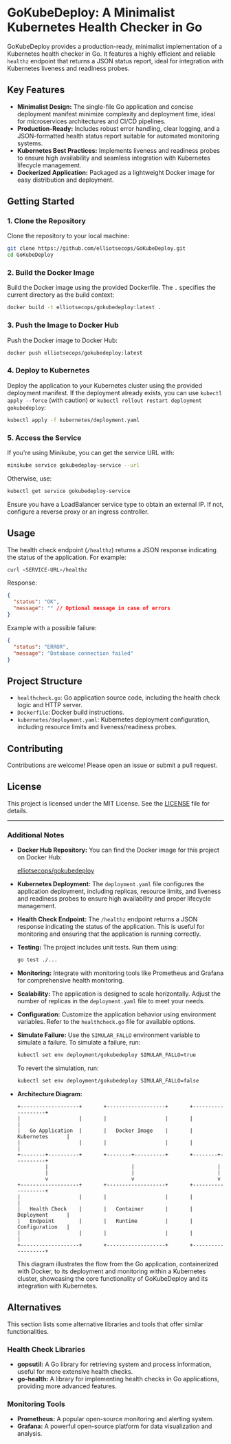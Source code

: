 # GoKubeDeploy: A Minimalist Kubernetes Health Checker in Go

GoKubeDeploy provides a production-ready, minimalist implementation of a Kubernetes health checker in Go. It features a highly efficient and reliable `healthz` endpoint that returns a JSON status report, ideal for integration with Kubernetes liveness and readiness probes.

## Key Features

- **Minimalist Design:** The single-file Go application and concise deployment manifest minimize complexity and deployment time, ideal for microservices architectures and CI/CD pipelines.
- **Production-Ready:** Includes robust error handling, clear logging, and a JSON-formatted health status report suitable for automated monitoring systems.
- **Kubernetes Best Practices:** Implements liveness and readiness probes to ensure high availability and seamless integration with Kubernetes lifecycle management.
- **Dockerized Application:** Packaged as a lightweight Docker image for easy distribution and deployment.

## Getting Started

### 1. Clone the Repository

Clone the repository to your local machine:

```bash
git clone https://github.com/elliotsecops/GoKubeDeploy.git
cd GoKubeDeploy
```

### 2. Build the Docker Image

Build the Docker image using the provided Dockerfile. The `.` specifies the current directory as the build context:

```bash
docker build -t elliotsecops/gokubedeploy:latest .
```

### 3. Push the Image to Docker Hub

Push the Docker image to Docker Hub:

```bash
docker push elliotsecops/gokubedeploy:latest
```

### 4. Deploy to Kubernetes

Deploy the application to your Kubernetes cluster using the provided deployment manifest. If the deployment already exists, you can use `kubectl apply --force` (with caution) or `kubectl rollout restart deployment gokubedeploy`:

```bash
kubectl apply -f kubernetes/deployment.yaml
```

### 5. Access the Service

If you're using Minikube, you can get the service URL with:

```bash
minikube service gokubedeploy-service --url
```

Otherwise, use:

```bash
kubectl get service gokubedeploy-service
```

Ensure you have a LoadBalancer service type to obtain an external IP. If not, configure a reverse proxy or an ingress controller.

## Usage

The health check endpoint (`/healthz`) returns a JSON response indicating the status of the application. For example:

```bash
curl <SERVICE-URL>/healthz
```

Response:

```json
{
  "status": "OK",
  "message": "" // Optional message in case of errors
}
```

Example with a possible failure:

```json
{
  "status": "ERROR",
  "message": "Database connection failed"
}
```

## Project Structure

- `healthcheck.go`: Go application source code, including the health check logic and HTTP server.
- `Dockerfile`: Docker build instructions.
- `kubernetes/deployment.yaml`: Kubernetes deployment configuration, including resource limits and liveness/readiness probes.

## Contributing

Contributions are welcome! Please open an issue or submit a pull request.

## License

This project is licensed under the MIT License. See the [LICENSE](LICENSE) file for details.

---

### Additional Notes

- **Docker Hub Repository:** You can find the Docker image for this project on Docker Hub:

  [elliotsecops/gokubedeploy](https://hub.docker.com/repository/docker/elliotsecops/gokubedeploy)

- **Kubernetes Deployment:** The `deployment.yaml` file configures the application deployment, including replicas, resource limits, and liveness and readiness probes to ensure high availability and proper lifecycle management.

- **Health Check Endpoint:** The `/healthz` endpoint returns a JSON response indicating the status of the application. This is useful for monitoring and ensuring that the application is running correctly.

- **Testing:** The project includes unit tests. Run them using:

  ```bash
  go test ./...
  ```

- **Monitoring:** Integrate with monitoring tools like Prometheus and Grafana for comprehensive health monitoring.

- **Scalability:** The application is designed to scale horizontally. Adjust the number of replicas in the `deployment.yaml` file to meet your needs.

- **Configuration:** Customize the application behavior using environment variables. Refer to the `healthcheck.go` file for available options.

- **Simulate Failure:** Use the `SIMULAR_FALLO` environment variable to simulate a failure. To simulate a failure, run:

  ```bash
  kubectl set env deployment/gokubedeploy SIMULAR_FALLO=true
  ```

  To revert the simulation, run:

  ```bash
  kubectl set env deployment/gokubedeploy SIMULAR_FALLO=false
  ```

- **Architecture Diagram:**

  ```
  +-------------------+       +-------------------+       +-------------------+
  |                   |       |                   |       |                   |
  |   Go Application  |       |   Docker Image    |       |   Kubernetes      |
  |                   |       |                   |       |                   |
  +--------+----------+       +--------+----------+       +--------+----------+
           |                           |                           |
           |                           |                           |
           v                           v                           v
  +-------------------+       +-------------------+       +-------------------+
  |                   |       |                   |       |                   |
  |   Health Check    |       |   Container       |       |   Deployment      |
  |   Endpoint        |       |   Runtime         |       |   Configuration   |
  |                   |       |                   |       |                   |
  +-------------------+       +-------------------+       +-------------------+
  ```

  This diagram illustrates the flow from the Go application, containerized with Docker, to its deployment and monitoring within a Kubernetes cluster, showcasing the core functionality of GoKubeDeploy and its integration with Kubernetes.

## Alternatives

This section lists some alternative libraries and tools that offer similar functionalities.

### Health Check Libraries

- **gopsutil:** A Go library for retrieving system and process information, useful for more extensive health checks.
- **go-health:** A library for implementing health checks in Go applications, providing more advanced features.

### Monitoring Tools

- **Prometheus:** A popular open-source monitoring and alerting system.
- **Grafana:** A powerful open-source platform for data visualization and analysis.
